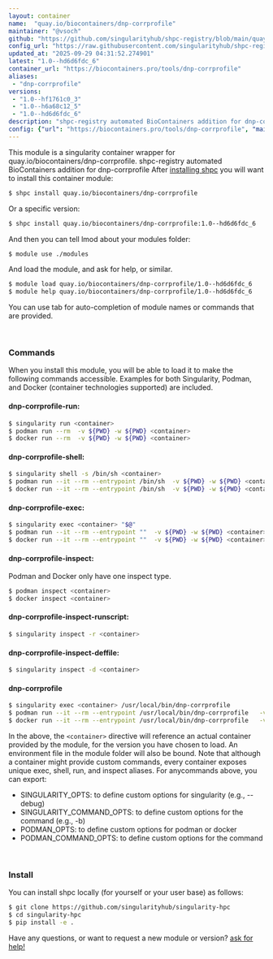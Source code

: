 ```yaml
---
layout: container
name:  "quay.io/biocontainers/dnp-corrprofile"
maintainer: "@vsoch"
github: "https://github.com/singularityhub/shpc-registry/blob/main/quay.io/biocontainers/dnp-corrprofile/container.yaml"
config_url: "https://raw.githubusercontent.com/singularityhub/shpc-registry/main/quay.io/biocontainers/dnp-corrprofile/container.yaml"
updated_at: "2025-09-29 04:31:52.274901"
latest: "1.0--hd6d6fdc_6"
container_url: "https://biocontainers.pro/tools/dnp-corrprofile"
aliases:
 - "dnp-corrprofile"
versions:
 - "1.0--hf1761c0_3"
 - "1.0--h6a68c12_5"
 - "1.0--hd6d6fdc_6"
description: "shpc-registry automated BioContainers addition for dnp-corrprofile"
config: {"url": "https://biocontainers.pro/tools/dnp-corrprofile", "maintainer": "@vsoch", "description": "shpc-registry automated BioContainers addition for dnp-corrprofile", "latest": {"1.0--hd6d6fdc_6": "sha256:0ee5d35190d5af9b8f1fae657a9518ea1be5d9813b1dc01a4fea8a3cef69fd4a"}, "tags": {"1.0--hf1761c0_3": "sha256:01696c8f88bcfd50f0b5fa3f83b15edd58799af1c07b9654090394b5a46e4257", "1.0--h6a68c12_5": "sha256:255292c3da7dfe9ebb710a2adf84452950e31135d1f03b8e65dcc7f068dfd3c1", "1.0--hd6d6fdc_6": "sha256:0ee5d35190d5af9b8f1fae657a9518ea1be5d9813b1dc01a4fea8a3cef69fd4a"}, "docker": "quay.io/biocontainers/dnp-corrprofile", "aliases": {"dnp-corrprofile": "/usr/local/bin/dnp-corrprofile"}}
---
```


This module is a singularity container wrapper for quay.io/biocontainers/dnp-corrprofile.
shpc-registry automated BioContainers addition for dnp-corrprofile
After [installing shpc](#install) you will want to install this container module:


```bash
$ shpc install quay.io/biocontainers/dnp-corrprofile
```

Or a specific version:

```bash
$ shpc install quay.io/biocontainers/dnp-corrprofile:1.0--hd6d6fdc_6
```

And then you can tell lmod about your modules folder:

```bash
$ module use ./modules
```

And load the module, and ask for help, or similar.

```bash
$ module load quay.io/biocontainers/dnp-corrprofile/1.0--hd6d6fdc_6
$ module help quay.io/biocontainers/dnp-corrprofile/1.0--hd6d6fdc_6
```

You can use tab for auto-completion of module names or commands that are provided.

<br>

### Commands

When you install this module, you will be able to load it to make the following commands accessible.
Examples for both Singularity, Podman, and Docker (container technologies supported) are included.

#### dnp-corrprofile-run:

```bash
$ singularity run <container>
$ podman run --rm  -v ${PWD} -w ${PWD} <container>
$ docker run --rm  -v ${PWD} -w ${PWD} <container>
```

#### dnp-corrprofile-shell:

```bash
$ singularity shell -s /bin/sh <container>
$ podman run --it --rm --entrypoint /bin/sh  -v ${PWD} -w ${PWD} <container>
$ docker run --it --rm --entrypoint /bin/sh  -v ${PWD} -w ${PWD} <container>
```

#### dnp-corrprofile-exec:

```bash
$ singularity exec <container> "$@"
$ podman run --it --rm --entrypoint ""  -v ${PWD} -w ${PWD} <container> "$@"
$ docker run --it --rm --entrypoint ""  -v ${PWD} -w ${PWD} <container> "$@"
```

#### dnp-corrprofile-inspect:

Podman and Docker only have one inspect type.

```bash
$ podman inspect <container>
$ docker inspect <container>
```

#### dnp-corrprofile-inspect-runscript:

```bash
$ singularity inspect -r <container>
```

#### dnp-corrprofile-inspect-deffile:

```bash
$ singularity inspect -d <container>
```


#### dnp-corrprofile

```bash
$ singularity exec <container> /usr/local/bin/dnp-corrprofile
$ podman run --it --rm --entrypoint /usr/local/bin/dnp-corrprofile   -v ${PWD} -w ${PWD} <container> -c " $@"
$ docker run --it --rm --entrypoint /usr/local/bin/dnp-corrprofile   -v ${PWD} -w ${PWD} <container> -c " $@"
```



In the above, the `<container>` directive will reference an actual container provided
by the module, for the version you have chosen to load. An environment file in the
module folder will also be bound. Note that although a container
might provide custom commands, every container exposes unique exec, shell, run, and
inspect aliases. For anycommands above, you can export:

 - SINGULARITY_OPTS: to define custom options for singularity (e.g., --debug)
 - SINGULARITY_COMMAND_OPTS: to define custom options for the command (e.g., -b)
 - PODMAN_OPTS: to define custom options for podman or docker
 - PODMAN_COMMAND_OPTS: to define custom options for the command

<br>

### Install

You can install shpc locally (for yourself or your user base) as follows:

```bash
$ git clone https://github.com/singularityhub/singularity-hpc
$ cd singularity-hpc
$ pip install -e .
```

Have any questions, or want to request a new module or version? [ask for help!](https://github.com/singularityhub/singularity-hpc/issues)